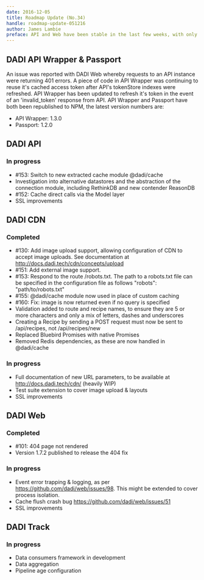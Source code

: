 ```yaml
---
date: 2016-12-05
title: Roadmap Update (No.34)
handle: roadmap-update-051216
author: James Lambie
preface: API and Web have been stable in the last few weeks, with only one or two issues identified. This week will see some improvements in the SSL module for all products, with resource available to revisit the SSL setup beginning Tuesday 6th December. The release of CDN Version 1.7.0 was delayed until this week, to allow the bundling in of more resolved issues. With image upload, external image support and the integration of @dadi/cache, Version 1.7.0 is a significant upgrade.
---
```


## DADI API Wrapper & Passport

An issue was reported with DADI Web whereby requests to an API instance were returning 401 errors. A piece of code in API Wrapper was continuing to reuse it's cached access token after API's tokenStore indexes were refreshed. API Wrapper has been updated to refresh it's token in the event of an 'invalid_token' response from API. API Wrapper and Passport have both been republished to NPM, the latest version numbers are:

* API Wrapper: 1.3.0
* Passport: 1.2.0

## DADI API

### In progress

* #153: Switch to new extracted cache module @dadi/cache
* Investigation into alternative datastores and the abstraction of the connection module, including RethinkDB and new contender ReasonDB
* #152: Cache direct calls via the Model layer
* SSL improvements

## DADI CDN

### Completed

* #130: Add image upload support, allowing configuration of CDN to accept image uploads. See documentation at http://docs.dadi.tech/cdn/concepts/upload
* #151: Add external image support.
* #153: Respond to the route /robots.txt. The path to a robots.txt file can be specified in the configuration file as follows "robots": "path/to/robots.txt"
* #155: @dadi/cache module now used in place of custom caching
* #160: Fix: image is now returned even if no query is specified
* Validation added to route and recipe names, to ensure they are 5 or more characters and only a mix of letters, dashes and underscores
* Creating a Recipe by sending a POST request must now be sent to /api/recipes, not /api/recipes/new
* Replaced Bluebird Promises with native Promises
* Removed Redis dependencies, as these are now handled in @dadi/cache

### In progress

* Full documentation of new URL parameters, to be available at http://docs.dadi.tech/cdn/ (heavily WIP)
* Test suite extension to cover image upload & layouts
* SSL improvements

## DADI Web

### Completed

* #101: 404 page not rendered
* Version 1.7.2 published to release the 404 fix

### In progress

* Event error trapping & logging, as per https://github.com/dadi/web/issues/98. This might be extended to cover process isolation.
* Cache flush crash bug https://github.com/dadi/web/issues/51
* SSL improvements

## DADI Track

### In progress

* Data consumers framework in development
* Data aggregation
* Pipeline age configuration
